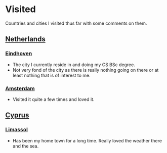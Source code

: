 # Visited
Countries and cities I visited thus far with some comments on them.

## [Netherlands](http://www.wikiwand.com/en/Netherlands)
### [Eindhoven](http://www.wikiwand.com/en/Eindhoven)
- The city I currently reside in and doing my CS BSc degree.
- Not very fond of the city as there is really nothing going on there or at least nothing that is of interest to me.

### [Amsterdam](http://www.wikiwand.com/en/Amsterdam)
- Visited it quite a few times and loved it.

## [Cyprus](https://en.wikipedia.org/wiki/Cyprus)
### [Limassol](http://www.wikiwand.com/en/Limassol)
- Has been my home town for a long time. Really loved the weather there and the sea.